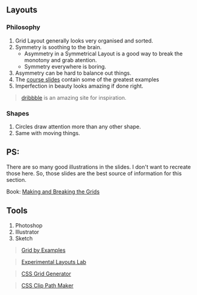 ## Layouts

### Philosophy

1. Grid Layout generally looks very organised and sorted.
2. Symmetry is soothing to the brain.
   - Asymmetry in a Symmetrical Layout is a good way to break the monotony and grab atention.
   - Symmetry everywhere is boring.
3. Asymmetry can be hard to balance out things.
4. The [course slides](https://github.com/sdras/design-for-developers/tree/master/slides-pdf) contain some of the greatest examples
5. Imperfection in beauty looks amazing if done right.

> [dribbble](https://dribbble.com/) is an amazing site for inspiration.

### Shapes

1. Circles draw attention more than any other shape.
2. Same with moving things.

## PS:

There are so many good illustrations in the slides. I don't want to recreate those here. So, those slides are the best source of information for this section.

Book: [Making and Breaking the Grids](https://a.co/d/5NGWnF9)

## Tools

1. Photoshop
2. Illustrator
3. Sketch

> [Grid by Examples](https://gridbyexample.com/)

> [Experimental Layouts Lab](https://labs.jensimmons.com/)

> [CSS Grid Generator](https://cssgrid-generator.netlify.app/)

> [CSS Clip Path Maker](https://bennettfeely.com/clippy/)
